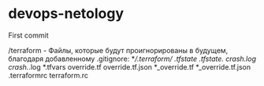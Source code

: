 # devops-netology
First commit

/terraform - Файлы, которые будут проигнорированы в будущем, благодаря добавленному .gitignore:
**/.terraform/*
*.tfstate
*.tfstate.*
crash.log
crash.*.log
*.tfvars
override.tf
override.tf.json
*_override.tf
*_override.tf.json
.terraformrc
terraform.rc
